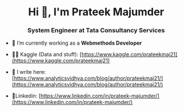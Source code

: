 <h1 align="center">Hi 👋, I'm Prateek Majumder</h1>
<h3 align="center">System Engineer at Tata Consultancy Services</h3>

- 🔭 I’m currently working as a **Webmethods Developer**

- 👨‍💻 Kaggle (Data and stuff): [https://www.kaggle.com/prateekmaj21](https://www.kaggle.com/prateekmaj21)

- 📝 I write here: [https://www.analyticsvidhya.com/blog/author/prateekmaj21/](https://www.analyticsvidhya.com/blog/author/prateekmaj21/)

- 📄Linkedin: [https://www.linkedin.com/in/prateek-majumder/](https://www.linkedin.com/in/prateek-majumder/)
